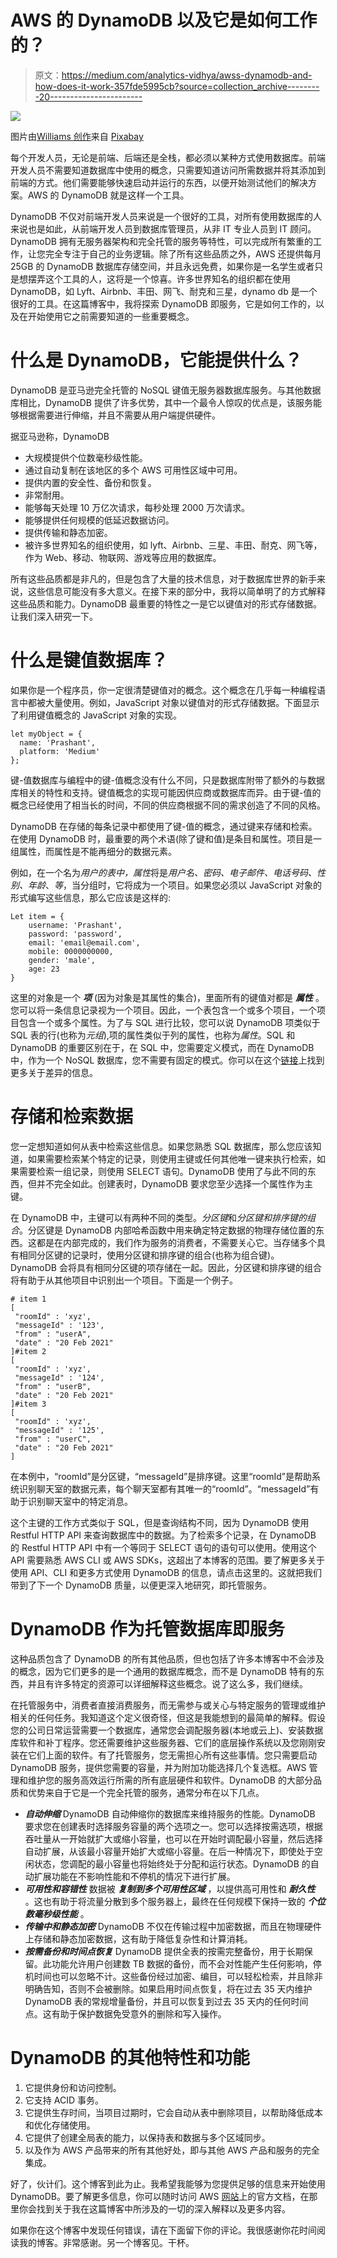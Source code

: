 # AWS 的 DynamoDB 以及它是如何工作的？

> 原文：<https://medium.com/analytics-vidhya/awss-dynamodb-and-how-does-it-work-357fde5995cb?source=collection_archive---------20----------------------->

![](img/07ebfda6c168c9c24ec8736985c58dc7.png)

图片由[Williams 创作](https://pixabay.com/users/williamscreativity-17210051/?utm_source=link-attribution&utm_medium=referral&utm_campaign=image&utm_content=5469737)来自 [Pixabay](https://pixabay.com/?utm_source=link-attribution&utm_medium=referral&utm_campaign=image&utm_content=5469737)

每个开发人员，无论是前端、后端还是全栈，都必须以某种方式使用数据库。前端开发人员不需要知道数据库中使用的概念，只需要知道访问所需数据并将其添加到前端的方式。他们需要能够快速启动并运行的东西，以便开始测试他们的解决方案。AWS 的 DynamoDB 就是这样一个工具。

DynamoDB 不仅对前端开发人员来说是一个很好的工具，对所有使用数据库的人来说也是如此，从前端开发人员到数据库管理员，从非 IT 专业人员到 IT 顾问。DynamoDB 拥有无服务器架构和完全托管的服务等特性，可以完成所有繁重的工作，让您完全专注于自己的业务逻辑。除了所有这些品质之外，AWS 还提供每月 25GB 的 DynamoDB 数据库存储空间，并且永远免费，如果你是一名学生或者只是想摆弄这个工具的人，这将是一个惊喜。许多世界知名的组织都在使用 DynamoDB，如 Lyft、Airbnb、丰田、网飞、耐克和三星，dynamo db 是一个很好的工具。在这篇博客中，我将探索 DynamoDB 即服务，它是如何工作的，以及在开始使用它之前需要知道的一些重要概念。

# **什么是 DynamoDB，它能提供什么？**

DynamoDB 是亚马逊完全托管的 NoSQL 键值无服务器数据库服务。与其他数据库相比，DynamoDB 提供了许多优势，其中一个最令人惊叹的优点是，该服务能够根据需要进行伸缩，并且不需要从用户端提供硬件。

据亚马逊称，DynamoDB

*   大规模提供个位数毫秒级性能。
*   通过自动复制在该地区的多个 AWS 可用性区域中可用。
*   提供内置的安全性、备份和恢复。
*   非常耐用。
*   能够每天处理 10 万亿次请求，每秒处理 2000 万次请求。
*   能够提供任何规模的低延迟数据访问。
*   提供传输和静态加密。
*   被许多世界知名的组织使用，如 lyft、Airbnb、三星、丰田、耐克、网飞等，作为 Web、移动、物联网、游戏等应用的数据库。

所有这些品质都是非凡的，但是包含了大量的技术信息，对于数据库世界的新手来说，这些信息可能没有多大意义。在接下来的部分中，我将以简单明了的方式解释这些品质和能力。DynamoDB 最重要的特性之一是它以键值对的形式存储数据。让我们深入研究一下。

# **什么是键值数据库？**

如果你是一个程序员，你一定很清楚键值对的概念。这个概念在几乎每一种编程语言中都被大量使用。例如，JavaScript 对象以键值对的形式存储数据。下面显示了利用键值概念的 JavaScript 对象的实现。

```
let myObject = {
  name: 'Prashant',
  platform: 'Medium'
};
```

键-值数据库与编程中的键-值概念没有什么不同，只是数据库附带了额外的与数据库相关的特性和支持。键值概念的实现可能因供应商或数据库而异。由于键-值的概念已经使用了相当长的时间，不同的供应商根据不同的需求创造了不同的风格。

DynamoDB 在存储的每条记录中都使用了键-值的概念，通过键来存储和检索。在使用 DynamoDB 时，最重要的两个术语(除了键和值)是条目和属性。项目是一组属性，而属性是不能再细分的数据元素。

例如，在一个名为*用户的表中，属性*将是*用户名、密码、电子邮件、电话号码、性别、年龄*、*等*，当分组时，它将成为一个项目。如果您必须以 JavaScript 对象的形式编写这些信息，那么它应该是这样的:

```
Let item = {
    username: 'Prashant',
    password: 'password',
    email: 'email@email.com',
    mobile: 0000000000,
    gender: 'male',
    age: 23
}
```

这里的对象是一个 ***项*** (因为对象是其属性的集合)，里面所有的键值对都是 ***属性*** 。您可以将一条信息记录视为一个项目。因此，一个表包含一个或多个项目，一个项目包含一个或多个属性。为了与 SQL 进行比较，您可以说 DynamoDB 项类似于 SQL 表的行(也称为*元组*),项的属性类似于列的属性，也称为*属性*。SQL 和 DynamoDB 的重要区别在于，在 SQL 中，您需要定义模式，而在 DynamoDB 中，作为一个 NoSQL 数据库，您不需要有固定的模式。你可以在这个[链接](https://db-engines.com/en/system/Amazon+DynamoDB%3bMySQL)上找到更多关于差异的信息。

# **存储和检索数据**

您一定想知道如何从表中检索这些信息。如果您熟悉 SQL 数据库，那么您应该知道，如果需要检索某个特定的记录，则使用主键或任何其他唯一键来执行检索，如果需要检索一组记录，则使用 SELECT 语句。DynamoDB 使用了与此不同的东西，但并不完全如此。创建表时，DynamoDB 要求您至少选择一个属性作为主键。

在 DynamoDB 中，主键可以有两种不同的类型。*分区键*和*分区键和排序键的组合*。分区键是 DynamoDB 内部哈希函数中用来确定特定数据的物理存储位置的东西。这都是在内部完成的，我们作为服务的消费者，不需要关心它。当存储多个具有相同分区键的记录时，使用分区键和排序键的组合(也称为组合键)。DynamoDB 会将具有相同分区键的项存储在一起。因此，分区键和排序键的组合将有助于从其他项目中识别出一个项目。下面是一个例子。

```
# item 1
[ 
 "roomId" : 'xyz',        
 "messageId" : '123',     
 "from" : "userA",
 "date" : "20 Feb 2021"
]#item 2
[ 
 "roomId" : 'xyz',        
 "messageId" : '124',     
 "from" : "userB",
 "date" : "20 Feb 2021"
]#item 3
[ 
 "roomId" : 'xyz',        
 "messageId" : '125',     
 "from" : "userC",
 "date" : "20 Feb 2021"
]
```

在本例中，“roomId”是分区键，“messageId”是排序键。这里“roomId”是帮助系统识别聊天室的数据元素，每个聊天室都有其唯一的“roomId”。“messageId”有助于识别聊天室中的特定消息。

这个主键的工作方式类似于 SQL，但是查询结构不同，因为 DynamoDB 使用 Restful HTTP API 来查询数据库中的数据。为了检索多个记录，在 DynamoDB 的 Restful HTTP API 中有一个等同于 SELECT 语句的语句可以使用。使用这个 API 需要熟悉 AWS CLI 或 AWS SDKs，这超出了本博客的范围。要了解更多关于使用 API、CLI 和更多方式使用 DynamoDB 的信息，请点击这里的。这就把我们带到了下一个 DynamoDB 质量，以便更深入地研究，即托管服务。

# **DynamoDB 作为托管数据库即服务**

这种品质包含了 DynamoDB 的所有其他品质，但也包括了许多本博客中不会涉及的概念，因为它们更多的是一个通用的数据库概念，而不是 DynamoDB 特有的东西，并且有许多特定的资源可以详细解释这些概念。说了这么多，我们继续。

在托管服务中，消费者直接消费服务，而无需参与或关心与特定服务的管理或维护相关的任何任务。我知道这个定义很奇怪，但这是我能想到的最简单的解释。假设您的公司日常运营需要一个数据库，通常您会调配服务器(本地或云上)、安装数据库软件和补丁程序。您还需要维护这些服务器、它们的底层操作系统以及您刚刚安装在它们上面的软件。有了托管服务，您无需担心所有这些事情。您只需要启动 DynamoDB 服务，提供您需要的容量，并为附加功能选择几个复选框。AWS 管理和维护您的服务高效运行所需的所有底层硬件和软件。DynamoDB 的大部分品质和优势来自于它是一个完全托管的服务，通常分布在以下几点。

*   ***自动伸缩*** DynamoDB 自动伸缩你的数据库来维持服务的性能。DynamoDB 要求您在创建表时选择服务容量的两个选项之一。您可以选择按需选项，根据吞吐量从一开始就扩大或缩小容量，也可以在开始时调配最小容量，然后选择自动扩展，从该最小容量开始扩大或缩小容量。在后一种情况下，即使处于空闲状态，您调配的最小容量也将始终处于分配和运行状态。DynamoDB 的自动扩展功能在不影响性能和不停机的情况下进行扩展。
*   ***可用性和容错性*** 数据被 ***复制到多个可用性区域*** ，以提供高可用性和 ***耐久性*** 。这也有助于将流量分散到多个服务器上，最终在任何规模下保持一致的 ***个位数毫秒级性能*** 。
*   ***传输中和静态加密*** DynamoDB 不仅在传输过程中加密数据，而且在物理硬件上存储和静态加密数据，这有助于降低复杂性和计算消耗。
*   ***按需备份和时间点恢复*** DynamoDB 提供全表的按需完整备份，用于长期保留。此功能允许用户创建数 TB 数据的备份，而不会对性能产生任何影响，停机时间也可以忽略不计。这些备份经过加密、编目，可以轻松检索，并且除非明确告知，否则不会被删除。如果启用时间点恢复，将在过去 35 天内维护 DynamoDB 表的常规增量备份，并且可以恢复到过去 35 天内的任何时间点。这有助于保护数据免受意外的删除和写入操作。

# DynamoDB 的其他特性和功能

1.  它提供身份和访问控制。
2.  它支持 ACID 事务。
3.  它提供生存时间，当项目过期时，它会自动从表中删除项目，以帮助降低成本和优化存储使用。
4.  它提供了创建全局表的能力，以保持表和数据与多个区域同步。
5.  以及作为 AWS 产品带来的所有其他好处，即与其他 AWS 产品和服务的完全集成。

好了，伙计们。这个博客到此为止。我希望我能够为您提供足够的信息来开始使用 DynamoDB。要了解更多信息，你可以随时访问 AWS [网站](https://docs.aws.amazon.com/amazondynamodb/latest/developerguide/Introduction.html)上的官方文档，在那里你会找到关于我在这篇博客中所涉及的一切的深入解释以及更多内容。

如果你在这个博客中发现任何错误，请在下面留下你的评论。我很感谢你花时间阅读我的博客。非常感谢。另一个博客见。干杯。
